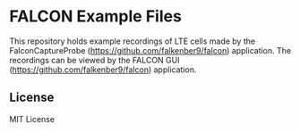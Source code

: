 # FALCON Example Files

This repository holds example recordings of LTE cells made by the FalconCaptureProbe (https://github.com/falkenber9/falcon) application. The recordings can be viewed by the FALCON GUI (https://github.com/falkenber9/falcon) application.

## License
MIT License